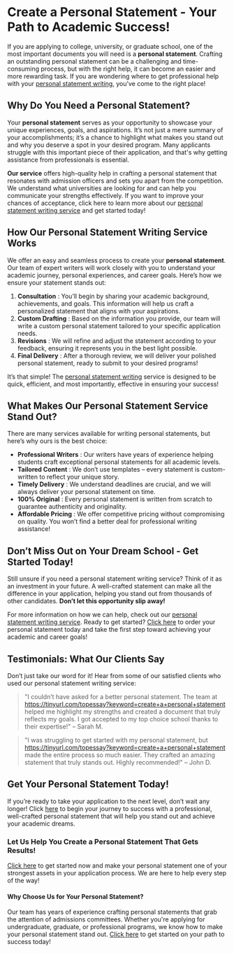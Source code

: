 # Create a Personal Statement - Your Path to Academic Success!

If you are applying to college, university, or graduate school, one of the most important documents you will need is a **personal statement**. Crafting an outstanding personal statement can be a challenging and time-consuming process, but with the right help, it can become an easier and more rewarding task. If you are wondering where to get professional help with your [personal statement writing](https://tinyurl.com/topessay?keyword=create+a+personal+statement), you’ve come to the right place!

## Why Do You Need a Personal Statement?

Your **personal statement** serves as your opportunity to showcase your unique experiences, goals, and aspirations. It’s not just a mere summary of your accomplishments; it’s a chance to highlight what makes you stand out and why you deserve a spot in your desired program. Many applicants struggle with this important piece of their application, and that's why getting assistance from professionals is essential.

**Our service** offers high-quality help in crafting a personal statement that resonates with admission officers and sets you apart from the competition. We understand what universities are looking for and can help you communicate your strengths effectively. If you want to improve your chances of acceptance, click here to learn more about our [personal statement writing service](https://tinyurl.com/topessay?keyword=create+a+personal+statement) and get started today!

## How Our Personal Statement Writing Service Works

We offer an easy and seamless process to create your **personal statement**. Our team of expert writers will work closely with you to understand your academic journey, personal experiences, and career goals. Here’s how we ensure your statement stands out:

1. **Consultation** : You’ll begin by sharing your academic background, achievements, and goals. This information will help us craft a personalized statement that aligns with your aspirations.
2. **Custom Drafting** : Based on the information you provide, our team will write a custom personal statement tailored to your specific application needs.
3. **Revisions** : We will refine and adjust the statement according to your feedback, ensuring it represents you in the best light possible.
4. **Final Delivery** : After a thorough review, we will deliver your polished personal statement, ready to submit to your desired programs!

It’s that simple! The [personal statement writing](https://tinyurl.com/topessay?keyword=create+a+personal+statement) service is designed to be quick, efficient, and most importantly, effective in ensuring your success!

## What Makes Our Personal Statement Service Stand Out?

There are many services available for writing personal statements, but here’s why ours is the best choice:

- **Professional Writers** : Our writers have years of experience helping students craft exceptional personal statements for all academic levels.
- **Tailored Content** : We don’t use templates – every statement is custom-written to reflect your unique story.
- **Timely Delivery** : We understand deadlines are crucial, and we will always deliver your personal statement on time.
- **100% Original** : Every personal statement is written from scratch to guarantee authenticity and originality.
- **Affordable Pricing** : We offer competitive pricing without compromising on quality. You won’t find a better deal for professional writing assistance!

## Don’t Miss Out on Your Dream School - Get Started Today!

Still unsure if you need a personal statement writing service? Think of it as an investment in your future. A well-crafted statement can make all the difference in your application, helping you stand out from thousands of other candidates. **Don’t let this opportunity slip away!**

For more information on how we can help, check out our [personal statement writing service](https://tinyurl.com/topessay?keyword=create+a+personal+statement). Ready to get started? [Click here](https://tinyurl.com/topessay?keyword=create+a+personal+statement) to order your personal statement today and take the first step toward achieving your academic and career goals!

## Testimonials: What Our Clients Say

Don’t just take our word for it! Hear from some of our satisfied clients who used our personal statement writing service:

> "I couldn’t have asked for a better personal statement. The team at https://tinyurl.com/topessay?keyword=create+a+personal+statement helped me highlight my strengths and created a document that truly reflects my goals. I got accepted to my top choice school thanks to their expertise!" – Sarah M.

> "I was struggling to get started with my personal statement, but https://tinyurl.com/topessay?keyword=create+a+personal+statement made the entire process so much easier. They crafted an amazing statement that truly stands out. Highly recommended!" – John D.

## Get Your Personal Statement Today!

If you’re ready to take your application to the next level, don’t wait any longer! Click [here](https://tinyurl.com/topessay?keyword=create+a+personal+statement) to begin your journey to success with a professional, well-crafted personal statement that will help you stand out and achieve your academic dreams.

### Let Us Help You Create a Personal Statement That Gets Results!

[Click here](https://tinyurl.com/topessay?keyword=create+a+personal+statement) to get started now and make your personal statement one of your strongest assets in your application process. We are here to help every step of the way!

#### Why Choose Us for Your Personal Statement?

Our team has years of experience crafting personal statements that grab the attention of admissions committees. Whether you're applying for undergraduate, graduate, or professional programs, we know how to make your personal statement stand out. [Click here](https://tinyurl.com/topessay?keyword=create+a+personal+statement) to get started on your path to success today!
